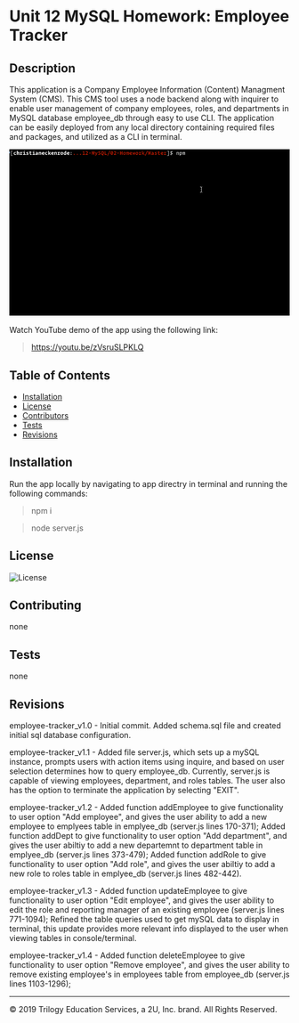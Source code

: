 # Unit 12 MySQL Homework: Employee Tracker

## Description

This application is a Company Employee Information (Content) Managment System (CMS). This CMS tool uses a node backend along with inquirer to enable user management of company employees, roles, and departments in MySQL database employee_db through easy to use CLI. The application can be easily deployed from any local directory containing required files and packages, and utilized as a CLI in terminal.

![Employee Tracker](Assets/employee-tracker.gif)

Watch YouTube demo of the app using the following link: 
> https://youtu.be/zVsruSLPKLQ


## Table of Contents

* [Installation](#installation) 
* [License](#license) 
* [Contributors](#contributing) 
* [Tests](#tests)
* [Revisions](#Revisions) 

## Installation

Run the app locally by navigating to app directry in terminal and running the following commands:
> npm i

> node server.js

## License

![License](https://img.shields.io/badge/License-none-blue.svg)

## Contributing

none

## Tests

none

## Revisions

employee-tracker_v1.0 - Initial commit. Added schema.sql file and created initial sql database configuration. 

employee-tracker_v1.1 - Added file server.js, which sets up a mySQL instance, prompts users with action items using inquire, and based on user selection determines how to query employee_db. Currently, server.js is capable of viewing employees, department, and roles tables. The user also has the option to terminate the application by selecting "EXIT".

employee-tracker_v1.2 - Added function addEmployee to give functionality to user option "Add employee", and gives the user ability to add a new employee to emplyees table in emplyee_db (server.js lines 170-371); Added function addDept to give functionality to user option "Add department", and gives the user abiltiy to add a new departemnt to department table in emplyee_db (server.js lines 373-479); Added function addRole to give functionality to user option "Add role", and gives the user abiltiy to add a new role to roles table in emplyee_db (server.js lines 482-442).

employee-tracker_v1.3 - Added function updateEmployee to give functionality to user option "Edit employee", and gives the user ability to edit the role and reporting manager of an existing employee (server.js lines 771-1094); Refined the table queries used to get mySQL data to display in terminal, this update provides more relevant info displayed to the user when viewing tables in console/terminal.

employee-tracker_v1.4 - Added function deleteEmployee to give functionality to user option "Remove employee", and gives the user ability to remove existing employee's in employees table from employee_db (server.js lines 1103-1296);
- - -
© 2019 Trilogy Education Services, a 2U, Inc. brand. All Rights Reserved.